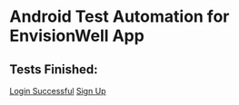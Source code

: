 # Android Test Automation for EnvisionWell App

## Tests Finished:
[Login Successful](https://github.com/Zidiam/EnvisionWell-Android-App-Automation/blob/main/EnvisionWell%20Test%20Automation/tests/login.test.js)
[Sign Up](https://github.com/Zidiam/EnvisionWell-Android-App-Automation/blob/main/EnvisionWell%20Test%20Automation/tests/signup.test.js)
